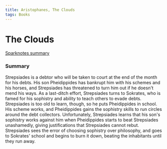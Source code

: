 ```yaml
---
title: Aristophanes, The Clouds
tags: Books
---
```


# The Clouds

[Sparknotes summary](https://www.sparknotes.com/drama/theclouds/summary/)

### Summary
Strepsiades is a debtor who will be taken to court at the end of the month for his debts. His son Pheidippides has bankrupt him with his schemes and his horses, and Strepsiades has threatened to turn him out if he doesn't mend his ways. As a last-ditch effort, Strepsiades turns to Sokrates, who is famed for his sophistry and ability to teach others to evade debts. Strepsiades is too old to learn, though, so he puts Pheidippides in school. His scheme works, and Pheidippides gains the sophistry skills to run circles around the debt collectors. Unfortunately, Strepsiades learns that his son's sophistry works against him when Pheidippides starts to beat Strepsiades unashamedly, giving justifications that Strepsiades cannot rebut. Strepsiades sees the error of choosing sophistry over philosophy, and goes to Sokrates' school and begins to burn it down, beating the inhabitants until they run away.
